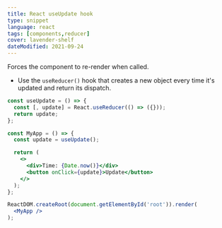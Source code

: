 ```yaml
---
title: React useUpdate hook
type: snippet
language: react
tags: [components,reducer]
cover: lavender-shelf
dateModified: 2021-09-24
---
```


Forces the component to re-render when called.

- Use the `useReducer()` hook that creates a new object every time it's updated and return its dispatch.

```jsx
const useUpdate = () => {
  const [, update] = React.useReducer(() => ({}));
  return update;
};
```

```jsx
const MyApp = () => {
  const update = useUpdate();

  return (
    <>
      <div>Time: {Date.now()}</div>
      <button onClick={update}>Update</button>
    </>
  );
};

ReactDOM.createRoot(document.getElementById('root')).render(
  <MyApp />
);
```
